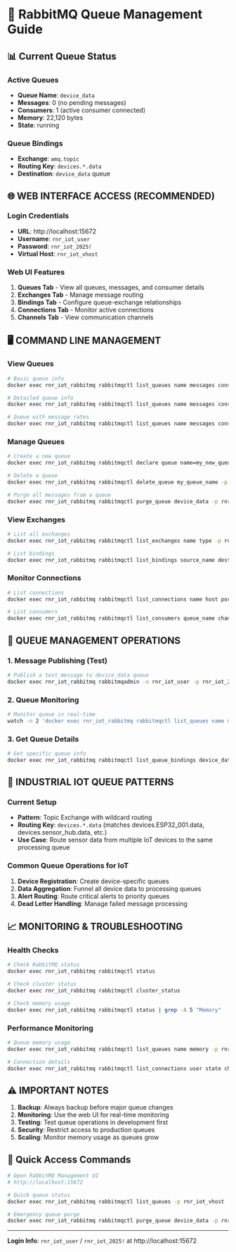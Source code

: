 # 🐰 RabbitMQ Queue Management Guide

## 📊 Current Queue Status

### Active Queues
- **Queue Name**: `device_data`
- **Messages**: 0 (no pending messages)
- **Consumers**: 1 (active consumer connected)
- **Memory**: 22,120 bytes
- **State**: running

### Queue Bindings
- **Exchange**: `amq.topic`
- **Routing Key**: `devices.*.data`
- **Destination**: `device_data` queue

## 🌐 WEB INTERFACE ACCESS (RECOMMENDED)

### Login Credentials
- **URL**: http://localhost:15672
- **Username**: `rnr_iot_user`
- **Password**: `rnr_iot_2025!`
- **Virtual Host**: `rnr_iot_vhost`

### Web UI Features
1. **Queues Tab** - View all queues, messages, and consumer details
2. **Exchanges Tab** - Manage message routing
3. **Bindings Tab** - Configure queue-exchange relationships
4. **Connections Tab** - Monitor active connections
5. **Channels Tab** - View communication channels

## 🖥️ COMMAND LINE MANAGEMENT

### View Queues
```bash
# Basic queue info
docker exec rnr_iot_rabbitmq rabbitmqctl list_queues name messages consumers -p rnr_iot_vhost

# Detailed queue info
docker exec rnr_iot_rabbitmq rabbitmqctl list_queues name messages consumers memory state -p rnr_iot_vhost

# Queue with message rates
docker exec rnr_iot_rabbitmq rabbitmqctl list_queues name messages consumers message_bytes -p rnr_iot_vhost
```

### Manage Queues
```bash
# Create a new queue
docker exec rnr_iot_rabbitmq rabbitmqctl declare queue name=my_new_queue durable=true -p rnr_iot_vhost

# Delete a queue
docker exec rnr_iot_rabbitmq rabbitmqctl delete_queue my_queue_name -p rnr_iot_vhost

# Purge all messages from a queue
docker exec rnr_iot_rabbitmq rabbitmqctl purge_queue device_data -p rnr_iot_vhost
```

### View Exchanges
```bash
# List all exchanges
docker exec rnr_iot_rabbitmq rabbitmqctl list_exchanges name type -p rnr_iot_vhost

# List bindings
docker exec rnr_iot_rabbitmq rabbitmqctl list_bindings source_name destination_name routing_key -p rnr_iot_vhost
```

### Monitor Connections
```bash
# List connections
docker exec rnr_iot_rabbitmq rabbitmqctl list_connections name host port state -p rnr_iot_vhost

# List consumers
docker exec rnr_iot_rabbitmq rabbitmqctl list_consumers queue_name channel_pid consumer_tag -p rnr_iot_vhost
```

## 🔧 QUEUE MANAGEMENT OPERATIONS

### 1. Message Publishing (Test)
```bash
# Publish a test message to device_data queue
docker exec rnr_iot_rabbitmq rabbitmqadmin -u rnr_iot_user -p rnr_iot_2025! -V rnr_iot_vhost publish exchange=amq.topic routing_key=devices.test.data payload="Hello IoT Device"
```

### 2. Queue Monitoring
```bash
# Monitor queue in real-time
watch -n 2 'docker exec rnr_iot_rabbitmq rabbitmqctl list_queues name messages consumers -p rnr_iot_vhost'
```

### 3. Get Queue Details
```bash
# Get specific queue info
docker exec rnr_iot_rabbitmq rabbitmqctl list_queue_bindings device_data -p rnr_iot_vhost
```

## 🚀 INDUSTRIAL IOT QUEUE PATTERNS

### Current Setup
- **Pattern**: Topic Exchange with wildcard routing
- **Routing Key**: `devices.*.data` (matches devices.ESP32_001.data, devices.sensor_hub.data, etc.)
- **Use Case**: Route sensor data from multiple IoT devices to the same processing queue

### Common Queue Operations for IoT
1. **Device Registration**: Create device-specific queues
2. **Data Aggregation**: Funnel all device data to processing queues
3. **Alert Routing**: Route critical alerts to priority queues
4. **Dead Letter Handling**: Manage failed message processing

## 📈 MONITORING & TROUBLESHOOTING

### Health Checks
```bash
# Check RabbitMQ status
docker exec rnr_iot_rabbitmq rabbitmqctl status

# Check cluster status
docker exec rnr_iot_rabbitmq rabbitmqctl cluster_status

# Check memory usage
docker exec rnr_iot_rabbitmq rabbitmqctl status | grep -A 5 "Memory"
```

### Performance Monitoring
```bash
# Queue memory usage
docker exec rnr_iot_rabbitmq rabbitmqctl list_queues name memory -p rnr_iot_vhost

# Connection details
docker exec rnr_iot_rabbitmq rabbitmqctl list_connections user state channels -p rnr_iot_vhost
```

## ⚠️ IMPORTANT NOTES

1. **Backup**: Always backup before major queue changes
2. **Monitoring**: Use the web UI for real-time monitoring
3. **Testing**: Test queue operations in development first
4. **Security**: Restrict access to production queues
5. **Scaling**: Monitor memory usage as queues grow

## 🔗 Quick Access Commands

```bash
# Open RabbitMQ Management UI
# http://localhost:15672

# Quick queue status
docker exec rnr_iot_rabbitmq rabbitmqctl list_queues -p rnr_iot_vhost

# Emergency queue purge
docker exec rnr_iot_rabbitmq rabbitmqctl purge_queue device_data -p rnr_iot_vhost
```

---
**Login Info**: `rnr_iot_user` / `rnr_iot_2025!` at http://localhost:15672
